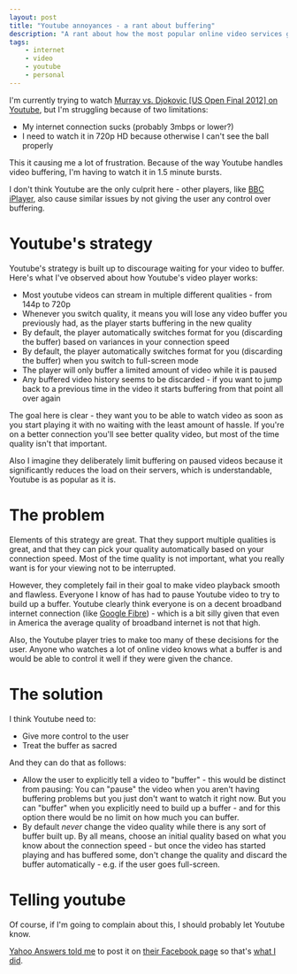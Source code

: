 ```yaml
---
layout: post
title: "Youtube annoyances - a rant about buffering"
description: "A rant about how the most popular online video services get buffering so very wrong by not allowing the user to control it."
tags:
    - internet
    - video
    - youtube
    - personal
---
```


I'm currently trying to watch [Murray vs. Djokovic [US Open Final 2012] on Youtube](https://www.youtube.com/watch?v=CHQJko7xc4c), but I'm struggling because of two limitations:

- My internet connection sucks (probably 3mbps or lower?)
- I need to watch it in 720p HD because otherwise I can't see the ball properly

This it causing me a lot of frustration. Because of the way Youtube handles video buffering, I'm having to watch it in 1.5 minute bursts.

I don't think Youtube are the only culprit here - other players, like [BBC iPlayer](http://www.bbc.co.uk/iplayer/), also cause similar issues by not giving the user any control over buffering. 

Youtube's strategy
===

Youtube's strategy is built up to discourage waiting for your video to buffer. Here's what I've observed about how Youtube's video player works:

- Most youtube videos can stream in multiple different qualities - from 144p to 720p
- Whenever you switch quality, it means you will lose any video buffer you previously had, as the player starts buffering in the new quality
- By default, the player automatically switches format for you (discarding the buffer) based on variances in your connection speed
- By default, the player automatically switches format for you (discarding the buffer) when you switch to full-screen mode
- The player will only buffer a limited amount of video while it is paused
- Any buffered video history seems to be discarded - if you want to jump back to a previous time in the video it starts buffering from that point all over again

The goal here is clear - they want you to be able to watch video as soon as you start playing it with no waiting with the least amount of hassle. If you're on a better connection you'll see better quality video, but most of the time quality isn't that important.

Also I imagine they deliberately limit buffering on paused videos because it significantly reduces the load on their servers, which is understandable, Youtube is as popular as it is.

The problem
===

Elements of this strategy are great. That they support multiple qualities is great, and that they can pick your quality automatically based on your connection speed. Most of the time quality is not important, what you really want is for your viewing not to be interrupted.

However, they completely fail in their goal to make video playback smooth and flawless. Everyone I know of has had to pause Youtube video to try to build up a buffer. Youtube clearly think everyone is on a decent broadband internet connection (like [Google Fibre](https://fiber.google.com/)) - which is a bit silly given that even in America the average quality of broadband internet is not that high.

Also, the Youtube player tries to make too many of these decisions for the user. Anyone who watches a lot of online video knows what a buffer is and would be able to control it well if they were given the chance.

The solution
===

I think Youtube need to:

- Give more control to the user
- Treat the buffer as sacred

And they can do that as follows:

- Allow the user to explicitly tell a video to "buffer" - this would be distinct from pausing: You can "pause" the video when you aren't having buffering problems but you just don't want to watch it right now. But you can "buffer" when you explicitly need to build up a buffer - and for this option there would be no limit on how much you can buffer.
- By default *never* change the video quality while there is any sort of buffer built up. By all means, choose an initial quality based on what you know about the connection speed - but once the video has started playing and has buffered some, don't change the quality and discard the buffer automatically - e.g. if the user goes full-screen.

Telling youtube
===

Of course, if I'm going to complain about this, I should probably let Youtube know.

[Yahoo Answers told me](http://answers.yahoo.com/question/index?qid=20090716122339AAO5rDB) to post it on [their Facebook page](https://www.facebook.com/youtube) so that's [what I did](https://www.facebook.com/youtube/posts/10151771568201754).
